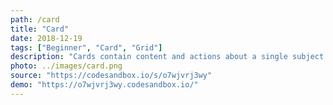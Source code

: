 ```yaml
---
path: /card
title: "Card"
date: 2018-12-19
tags: ["Beginner", "Card", "Grid"]
description: "Cards contain content and actions about a single subject."
photo: ../images/card.png
source: "https://codesandbox.io/s/o7wjvrj3wy"
demo: "https://o7wjvrj3wy.codesandbox.io/"
---
```

